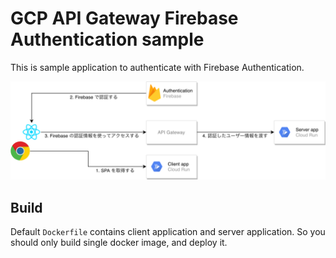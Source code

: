 # GCP API Gateway Firebase Authentication sample

This is sample application to authenticate with Firebase Authentication.

![image](image.png)

## Build

Default `Dockerfile` contains client application and server application.
So you should only build single docker image, and deploy it.

